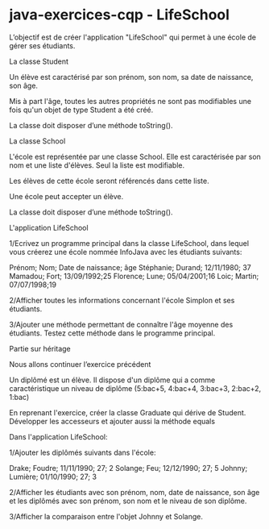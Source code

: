 # java-exercices-cqp - LifeSchool
L’objectif est de créer l'application "LifeSchool" qui permet à une école de gérer ses étudiants. 

La classe Student

Un élève est caractérisé par son prénom, son nom, sa date de naissance, son âge.

Mis à part l'âge, toutes les autres propriétés ne sont pas modifiables une fois qu'un objet de type Student a été créé.

La classe doit disposer d’une méthode toString().

La classe School

L'école est représentée par une classe School. Elle est caractérisée par son nom et une liste d'élèves. Seul la liste est modifiable.

Les élèves de cette école seront référencés dans cette liste.

Une école peut accepter un élève.

La classe doit disposer d’une méthode toString().

L'application LifeSchool

1/Ecrivez un programme principal dans la classe LifeSchool, dans lequel vous créerez une école nommée InfoJava avec les étudiants suivants:

Prénom; Nom; Date de naissance; âge
Stéphanie; Durand; 12/11/1980; 37
Mamadou; Fort; 13/09/1992;25
Florence; Lune; 05/04/2001;16
Loic; Martin; 07/07/1998;19

2/Afficher toutes les informations concernant l'école Simplon et ses étudiants.

3/Ajouter une méthode permettant de connaître l'âge moyenne des étudiants. Testez cette méthode dans le programme principal.

Partie sur héritage

Nous allons continuer l’exercice précédent

Un diplômé est un élève. Il dispose d'un diplôme qui a comme caractéristique un niveau de diplôme (5:bac+5, 4:bac+4, 3:bac+3, 2:bac+2, 1:bac)

En reprenant l'exercice, créer la classe Graduate qui dérive de Student. Développer les accesseurs et ajouter aussi la méthode equals

Dans l'application LifeSchool:

1/Ajouter les diplômés suivants dans l'école:

Drake; Foudre; 11/11/1990; 27; 2
Solange; Feu; 12/12/1990; 27; 5
Johnny; Lumière; 01/10/1990; 27; 3

2/Afficher les étudiants avec son prénom, nom, date de naissance, son âge et les diplômés avec son prénom, son nom et le niveau de son diplôme. 

3/Afficher la comparaison entre l'objet Johnny et Solange.

